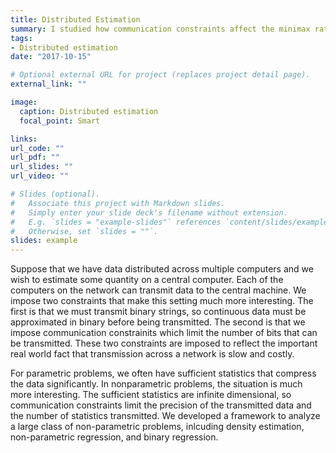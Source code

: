 ```yaml
---
title: Distributed Estimation
summary: I studied how communication constraints affect the minimax rates in distributed estimation
tags:
- Distributed estimation
date: "2017-10-15"

# Optional external URL for project (replaces project detail page).
external_link: ""

image:
  caption: Distributed estimation
  focal_point: Smart

links:
url_code: ""
url_pdf: ""
url_slides: ""
url_video: ""

# Slides (optional).
#   Associate this project with Markdown slides.
#   Simply enter your slide deck's filename without extension.
#   E.g. `slides = "example-slides"` references `content/slides/example-slides.md`.
#   Otherwise, set `slides = ""`.
slides: example
---
```


Suppose that we have data distributed across multiple computers and we wish to estimate some quantity on a central computer. Each of the computers on the network can transmit data to the central machine. We impose two constraints that make this setting much more interesting. The first is that we must transmit binary strings, so continuous data must be approximated in binary before being transmitted. The second is that we impose communication constrainits which limit the number of bits that can be transmitted. These two constraints are imposed to reflect the important real world fact that transmission across a network is slow and costly.

For parametric problems, we often have sufficient statistics that compress the data significantly. In nonparametric problems, the situation is much more interesting. The sufficient statistics are infinite dimensional, so communication constraints limit the precision of the transmitted data and the number of statistics transmitted. We developed a framework to analyze a large class of non-parametric problems, inlcuding density estimation, non-parametric regression, and binary regression. 


